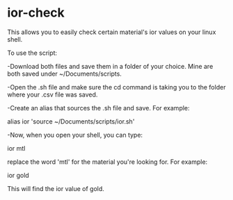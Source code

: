 # ior-check

This allows you to easily check certain material's ior values on your linux shell.


To use the script:

-Download both files and save them in a folder of your choice. Mine are both saved under ~/Documents/scripts.

-Open the .sh file and make sure the cd command is taking you to the folder where your .csv file was saved.

-Create an alias that sources the .sh file and save. For example:

alias ior 'source ~/Documents/scripts/ior.sh'

-Now, when you open your shell, you can type:

ior mtl

replace the word 'mtl' for the material you're looking for. For example:

ior gold

This will find the ior value of gold.
